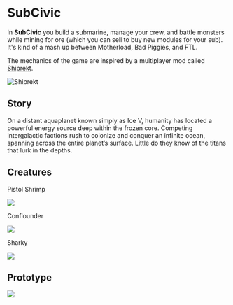 # SubCivic
In **SubCivic** you build a submarine, manage your crew, and battle monsters while mining for ore (which you can sell to buy new modules for your sub). It's kind of a mash up between Motherload, Bad Piggies, and FTL.

The mechanics of the game are inspired by a multiplayer mod called [Shiprekt](https://youtu.be/hmiTzlkERBo?t=29m54s).

![Shiprekt](http://i.imgur.com/qpHor4R.gif)

## Story

On a distant aquaplanet known simply as Ice V, humanity has located a powerful energy source deep within the frozen core. Competing intergalactic factions rush to colonize and conquer an infinite ocean, spanning across the entire planet’s surface. Little do they know of the titans that lurk in the depths.

## Creatures

Pistol Shrimp

![](http://s33.postimg.org/9c7zgy12z/g_Lob.png?noCache=1465152557)

Conflounder 

![](http://s33.postimg.org/6o7jx5a0r/g_Con.png?noCache=1465152819)

Sharky

![](http://s33.postimg.org/v8pi7qkfv/g_Shar.png?noCache=1465152940)

## Prototype

![](http://s33.postimg.org/6w2l36ghr/concept2.png)

